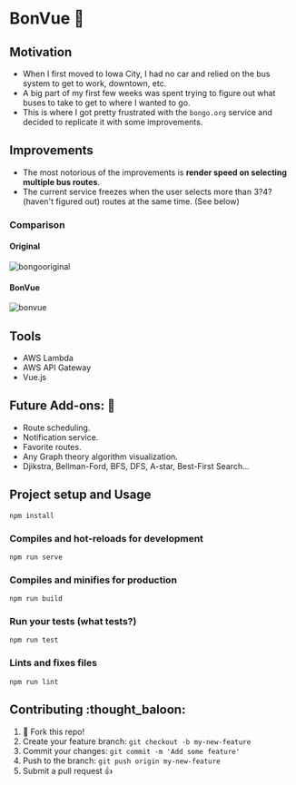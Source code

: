 # BonVue :bus:

## Motivation

- When I first moved to Iowa City, I had no car and relied on the bus system to get to work, downtown, etc.
- A big part of my first few weeks was spent trying to figure out what buses to take to get to where I wanted to go.
- This is where I got pretty frustrated with the `bongo.org` service and decided to replicate it with some improvements.

## Improvements

- The most notorious of the improvements is **render speed on selecting multiple bus routes**.
- The current service freezes when the user selects more than 3?4? (haven't figured out) routes at the same time. (See below)

### Comparison

#### Original
![bongooriginal](/bongooriginal.gif)

#### BonVue
![bonvue](/bonvue.gif)

## Tools

- AWS Lambda
- AWS API Gateway
- Vue.js

## Future Add-ons: :rocket:

- Route scheduling.
- Notification service.
- Favorite routes.
- Any Graph theory algorithm visualization.
- Djikstra, Bellman-Ford, BFS, DFS, A-star, Best-First Search...

## Project setup and Usage

```
npm install
```

### Compiles and hot-reloads for development

```
npm run serve
```

### Compiles and minifies for production

```
npm run build
```

### Run your tests (what tests?)

```
npm run test
```

### Lints and fixes files

```
npm run lint
```

## Contributing :thought_baloon:

1. :spaghetti: Fork this repo!
2. Create your feature branch: `git checkout -b my-new-feature`
3. Commit your changes: `git commit -m 'Add some feature'`
4. Push to the branch: `git push origin my-new-feature`
5. Submit a pull request :+1:
